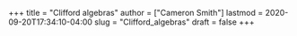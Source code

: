 +++
title = "Clifford algebras"
author = ["Cameron Smith"]
lastmod = 2020-09-20T17:34:10-04:00
slug = "Clifford_algebras"
draft = false
+++
